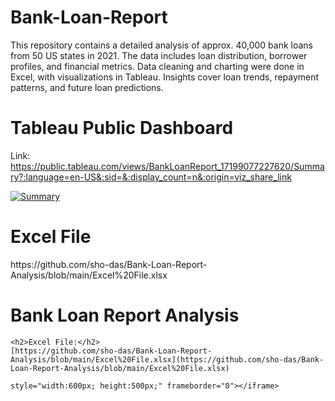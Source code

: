 # Bank-Loan-Report
This repository contains a detailed analysis of approx. 40,000 bank loans from 50 US states in 2021. The data includes loan distribution, borrower profiles, and financial metrics. Data cleaning and charting were done in Excel, with visualizations in Tableau. Insights cover loan trends, repayment patterns, and future loan predictions.

# Tableau Public Dashboard
Link: https://public.tableau.com/views/BankLoanReport_17199077227620/Summary?:language=en-US&:sid=&:display_count=n&:origin=viz_share_link

<div class='tableauPlaceholder' id='viz1719931706207' style='position: relative'><noscript><a href='#'><img alt='Summary ' src='https:&#47;&#47;public.tableau.com&#47;static&#47;images&#47;Ba&#47;BankLoanReport_17199077227620&#47;Summary&#47;1_rss.png' style='border: none' /></a></noscript><object class='tableauViz'  style='display:none;'><param name='host_url' value='https%3A%2F%2Fpublic.tableau.com%2F' /> <param name='embed_code_version' value='3' /> <param name='site_root' value='' /><param name='name' value='BankLoanReport_17199077227620&#47;Summary' /><param name='tabs' value='no' /><param name='toolbar' value='yes' /><param name='static_image' value='https:&#47;&#47;public.tableau.com&#47;static&#47;images&#47;Ba&#47;BankLoanReport_17199077227620&#47;Summary&#47;1.png' /> <param name='animate_transition' value='yes' /><param name='display_static_image' value='yes' /><param name='display_spinner' value='yes' /><param name='display_overlay' value='yes' /><param name='display_count' value='yes' /><param name='language' value='en-US' /></object></div>                <!-- <script type='text/javascript'>                    var divElement = document.getElementById('viz1719931706207');                    var vizElement = divElement.getElementsByTagName('object')[0];                    if ( divElement.offsetWidth > 800 ) { vizElement.style.width='1400px';vizElement.style.height='827px';} else if ( divElement.offsetWidth > 500 ) { vizElement.style.width='1400px';vizElement.style.height='827px';} else { vizElement.style.width='100%';vizElement.style.height='3127px';}                     var scriptElement = document.createElement('script');                    scriptElement.src = 'https://public.tableau.com/javascripts/api/viz_v1.js';                    vizElement.parentNode.insertBefore(scriptElement, vizElement);                </script> -->

# Excel File

<!DOCTYPE html>
<html lang="en">
<head>
    <meta charset="UTF-8">
    <meta name="viewport" content="width=device-width, initial-scale=1.0">
    https://github.com/sho-das/Bank-Loan-Report-Analysis/blob/main/Excel%20File.xlsx
</head>
<body>
    <h1>Bank Loan Report Analysis</h1>

    <h2>Excel File:</h2>
    [https://github.com/sho-das/Bank-Loan-Report-Analysis/blob/main/Excel%20File.xlsx](https://github.com/sho-das/Bank-Loan-Report-Analysis/blob/main/Excel%20File.xlsx)

    style="width:600px; height:500px;" frameborder="0"></iframe>

<!DOCTYPE html PUBLIC "-//W3C//DTD HTML 4.01//EN" "http://www.w3.org/TR/html4/strict.dtd">
<html>
  <head>
      <meta http-equiv="Content-Type" content="text/html; charset=utf-8">
      <meta name="generator" content="PhpSpreadsheet, https://github.com/PHPOffice/PhpSpreadsheet">
    <style type="text/css">
      html { font-family:Calibri, Arial, Helvetica, sans-serif; font-size:11pt; background-color:white }
      a.comment-indicator:hover + div.comment { background:#ffd; position:absolute; display:block; border:1px solid black; padding:0.5em }
      a.comment-indicator { background:red; display:inline-block; border:1px solid black; width:0.5em; height:0.5em }
      div.comment { display:none }
      table { border-collapse:collapse; page-break-after:always }
      .gridlines td { border:1px dotted black }
      .gridlines th { border:1px dotted black }
      .b { text-align:center }
      .e { text-align:center }
      .f { text-align:right }
      .inlineStr { text-align:left }
      .n { text-align:right }
      .s { text-align:left }
      td.style0 { vertical-align:bottom; border-bottom:none #000000; border-top:none #000000; border-left:none #000000; border-right:none #000000; color:#000000; font-family:'Calibri'; font-size:11pt; background-color:white }
      th.style0 { vertical-align:bottom; border-bottom:none #000000; border-top:none #000000; border-left:none #000000; border-right:none #000000; color:#000000; font-family:'Calibri'; font-size:11pt; background-color:white }
      td.style1 { vertical-align:bottom; border-bottom:none #000000; border-top:none #000000; border-left:none #000000; border-right:none #000000; color:#000000; font-family:'Calibri'; font-size:11pt; background-color:white }
      th.style1 { vertical-align:bottom; border-bottom:none #000000; border-top:none #000000; border-left:none #000000; border-right:none #000000; color:#000000; font-family:'Calibri'; font-size:11pt; background-color:white }
      td.style2 { vertical-align:bottom; border-bottom:none #000000; border-top:none #000000; border-left:none #000000; border-right:none #000000; color:#000000; font-family:'Calibri'; font-size:11pt; background-color:white }
      th.style2 { vertical-align:bottom; border-bottom:none #000000; border-top:none #000000; border-left:none #000000; border-right:none #000000; color:#000000; font-family:'Calibri'; font-size:11pt; background-color:white }
      td.style3 { vertical-align:bottom; border-bottom:none #000000; border-top:none #000000; border-left:none #000000; border-right:none #000000; color:#000000; font-family:'Calibri'; font-size:11pt; background-color:white }
      th.style3 { vertical-align:bottom; border-bottom:none #000000; border-top:none #000000; border-left:none #000000; border-right:none #000000; color:#000000; font-family:'Calibri'; font-size:11pt; background-color:white }
      td.style4 { vertical-align:bottom; border-bottom:none #000000; border-top:none #000000; border-left:none #000000; border-right:none #000000; color:#000000; font-family:'Calibri'; font-size:11pt; background-color:white }
      th.style4 { vertical-align:bottom; border-bottom:none #000000; border-top:none #000000; border-left:none #000000; border-right:none #000000; color:#000000; font-family:'Calibri'; font-size:11pt; background-color:white }
      td.style5 { vertical-align:middle; text-align:center; border-bottom:none #000000; border-top:none #000000; border-left:none #000000; border-right:none #000000; font-weight:bold; color:#000000; font-family:'Calibri'; font-size:11pt; background-color:#EBEB00 }
      th.style5 { vertical-align:middle; text-align:center; border-bottom:none #000000; border-top:none #000000; border-left:none #000000; border-right:none #000000; font-weight:bold; color:#000000; font-family:'Calibri'; font-size:11pt; background-color:#EBEB00 }
      td.style6 { vertical-align:middle; text-align:center; border-bottom:none #000000; border-top:none #000000; border-left:none #000000; border-right:none #000000; font-weight:bold; color:#000000; font-family:'Calibri'; font-size:11pt; background-color:#EBEB00 }
      th.style6 { vertical-align:middle; text-align:center; border-bottom:none #000000; border-top:none #000000; border-left:none #000000; border-right:none #000000; font-weight:bold; color:#000000; font-family:'Calibri'; font-size:11pt; background-color:#EBEB00 }
      td.style7 { vertical-align:middle; text-align:center; border-bottom:none #000000; border-top:none #000000; border-left:none #000000; border-right:none #000000; font-weight:bold; color:#000000; font-family:'Calibri'; font-size:11pt; background-color:white }
      th.style7 { vertical-align:middle; text-align:center; border-bottom:none #000000; border-top:none #000000; border-left:none #000000; border-right:none #000000; font-weight:bold; color:#000000; font-family:'Calibri'; font-size:11pt; background-color:white }
      td.style8 { vertical-align:bottom; border-bottom:none #000000; border-top:none #000000; border-left:none #000000; border-right:none #000000; color:#000000; font-family:'Calibri'; font-size:11pt; background-color:#3C1464 }
      th.style8 { vertical-align:bottom; border-bottom:none #000000; border-top:none #000000; border-left:none #000000; border-right:none #000000; color:#000000; font-family:'Calibri'; font-size:11pt; background-color:#3C1464 }
      td.style9 { vertical-align:middle; text-align:center; border-bottom:none #000000; border-top:none #000000; border-left:none #000000; border-right:none #000000; color:#000000; font-family:'Calibri'; font-size:11pt; background-color:#3C1464 }
      th.style9 { vertical-align:middle; text-align:center; border-bottom:none #000000; border-top:none #000000; border-left:none #000000; border-right:none #000000; color:#000000; font-family:'Calibri'; font-size:11pt; background-color:#3C1464 }
      td.style10 { vertical-align:bottom; border-bottom:none #000000; border-top:2px solid #000000 !important; border-left:none #000000; border-right:none #000000; color:#000000; font-family:'Calibri'; font-size:11pt; background-color:white }
      th.style10 { vertical-align:bottom; border-bottom:none #000000; border-top:2px solid #000000 !important; border-left:none #000000; border-right:none #000000; color:#000000; font-family:'Calibri'; font-size:11pt; background-color:white }
      td.style11 { vertical-align:bottom; border-bottom:none #000000; border-top:2px solid #000000 !important; border-left:none #000000; border-right:2px solid #000000 !important; color:#000000; font-family:'Calibri'; font-size:11pt; background-color:white }
      th.style11 { vertical-align:bottom; border-bottom:none #000000; border-top:2px solid #000000 !important; border-left:none #000000; border-right:2px solid #000000 !important; color:#000000; font-family:'Calibri'; font-size:11pt; background-color:white }
      td.style12 { vertical-align:middle; text-align:center; border-bottom:none #000000; border-top:none #000000; border-left:none #000000; border-right:none #000000; color:#000000; font-family:'Calibri'; font-size:11pt; background-color:white }
      th.style12 { vertical-align:middle; text-align:center; border-bottom:none #000000; border-top:none #000000; border-left:none #000000; border-right:none #000000; color:#000000; font-family:'Calibri'; font-size:11pt; background-color:white }
      td.style13 { vertical-align:middle; text-align:center; border-bottom:none #000000; border-top:none #000000; border-left:none #000000; border-right:2px solid #000000 !important; color:#000000; font-family:'Calibri'; font-size:11pt; background-color:white }
      th.style13 { vertical-align:middle; text-align:center; border-bottom:none #000000; border-top:none #000000; border-left:none #000000; border-right:2px solid #000000 !important; color:#000000; font-family:'Calibri'; font-size:11pt; background-color:white }
      td.style14 { vertical-align:bottom; border-bottom:none #000000; border-top:none #000000; border-left:none #000000; border-right:2px solid #000000 !important; color:#000000; font-family:'Calibri'; font-size:11pt; background-color:white }
      th.style14 { vertical-align:bottom; border-bottom:none #000000; border-top:none #000000; border-left:none #000000; border-right:2px solid #000000 !important; color:#000000; font-family:'Calibri'; font-size:11pt; background-color:white }
      td.style15 { vertical-align:bottom; border-bottom:none #000000; border-top:none #000000; border-left:none #000000; border-right:none #000000; color:#000000; font-family:'Calibri'; font-size:11pt; background-color:white }
      th.style15 { vertical-align:bottom; border-bottom:none #000000; border-top:none #000000; border-left:none #000000; border-right:none #000000; color:#000000; font-family:'Calibri'; font-size:11pt; background-color:white }
      td.style16 { vertical-align:bottom; border-bottom:none #000000; border-top:none #000000; border-left:none #000000; border-right:none #000000; color:#000000; font-family:'Calibri'; font-size:11pt; background-color:white }
      th.style16 { vertical-align:bottom; border-bottom:none #000000; border-top:none #000000; border-left:none #000000; border-right:none #000000; color:#000000; font-family:'Calibri'; font-size:11pt; background-color:white }
      td.style17 { vertical-align:middle; text-align:center; border-bottom:none #000000; border-top:none #000000; border-left:none #000000; border-right:none #000000; font-weight:bold; color:#000000; font-family:'Calibri'; font-size:11pt; background-color:white }
      th.style17 { vertical-align:middle; text-align:center; border-bottom:none #000000; border-top:none #000000; border-left:none #000000; border-right:none #000000; font-weight:bold; color:#000000; font-family:'Calibri'; font-size:11pt; background-color:white }
      td.style18 { vertical-align:middle; text-align:center; border-bottom:none #000000; border-top:none #000000; border-left:none #000000; border-right:none #000000; font-weight:bold; color:#000000; font-family:'Calibri'; font-size:11pt; background-color:white }
      th.style18 { vertical-align:middle; text-align:center; border-bottom:none #000000; border-top:none #000000; border-left:none #000000; border-right:none #000000; font-weight:bold; color:#000000; font-family:'Calibri'; font-size:11pt; background-color:white }
      td.style19 { vertical-align:bottom; border-bottom:none #000000; border-top:none #000000; border-left:none #000000; border-right:none #000000; color:#000000; font-family:'Calibri'; font-size:11pt; background-color:white }
      th.style19 { vertical-align:bottom; border-bottom:none #000000; border-top:none #000000; border-left:none #000000; border-right:none #000000; color:#000000; font-family:'Calibri'; font-size:11pt; background-color:white }
      td.style20 { vertical-align:bottom; border-bottom:2px solid #000000 !important; border-top:none #000000; border-left:none #000000; border-right:none #000000; color:#000000; font-family:'Calibri'; font-size:11pt; background-color:white }
      th.style20 { vertical-align:bottom; border-bottom:2px solid #000000 !important; border-top:none #000000; border-left:none #000000; border-right:none #000000; color:#000000; font-family:'Calibri'; font-size:11pt; background-color:white }
      td.style21 { vertical-align:bottom; border-bottom:2px solid #000000 !important; border-top:none #000000; border-left:none #000000; border-right:2px solid #000000 !important; color:#000000; font-family:'Calibri'; font-size:11pt; background-color:white }
      th.style21 { vertical-align:bottom; border-bottom:2px solid #000000 !important; border-top:none #000000; border-left:none #000000; border-right:2px solid #000000 !important; color:#000000; font-family:'Calibri'; font-size:11pt; background-color:white }
      td.style22 { vertical-align:middle; text-align:center; border-bottom:none #000000; border-top:none #000000; border-left:2px solid #000000 !important; border-right:none #000000; color:#000000; font-family:'Calibri'; font-size:11pt; background-color:white }
      th.style22 { vertical-align:middle; text-align:center; border-bottom:none #000000; border-top:none #000000; border-left:2px solid #000000 !important; border-right:none #000000; color:#000000; font-family:'Calibri'; font-size:11pt; background-color:white }
      td.style23 { vertical-align:bottom; border-bottom:none #000000; border-top:none #000000; border-left:2px solid #000000 !important; border-right:none #000000; color:#000000; font-family:'Calibri'; font-size:11pt; background-color:white }
      th.style23 { vertical-align:bottom; border-bottom:none #000000; border-top:none #000000; border-left:2px solid #000000 !important; border-right:none #000000; color:#000000; font-family:'Calibri'; font-size:11pt; background-color:white }
      td.style24 { vertical-align:bottom; border-bottom:2px solid #000000 !important; border-top:none #000000; border-left:2px solid #000000 !important; border-right:none #000000; color:#000000; font-family:'Calibri'; font-size:11pt; background-color:white }
      th.style24 { vertical-align:bottom; border-bottom:2px solid #000000 !important; border-top:none #000000; border-left:2px solid #000000 !important; border-right:none #000000; color:#000000; font-family:'Calibri'; font-size:11pt; background-color:white }
      td.style25 { vertical-align:bottom; border-bottom:none #000000; border-top:2px solid #000000 !important; border-left:2px solid #000000 !important; border-right:none #000000; color:#000000; font-family:'Calibri'; font-size:11pt; background-color:white }
      th.style25 { vertical-align:bottom; border-bottom:none #000000; border-top:2px solid #000000 !important; border-left:2px solid #000000 !important; border-right:none #000000; color:#000000; font-family:'Calibri'; font-size:11pt; background-color:white }
      td.style26 { vertical-align:bottom; text-align:center; border-bottom:none #000000; border-top:none #000000; border-left:none #000000; border-right:none #000000; color:#000000; font-family:'Calibri'; font-size:11pt; background-color:#3C1464 }
      th.style26 { vertical-align:bottom; text-align:center; border-bottom:none #000000; border-top:none #000000; border-left:none #000000; border-right:none #000000; color:#000000; font-family:'Calibri'; font-size:11pt; background-color:#3C1464 }
      td.style27 { vertical-align:bottom; border-bottom:none #000000; border-top:none #000000; border-left:none #000000; border-right:none #000000; font-weight:bold; color:#000000; font-family:'Calibri'; font-size:11pt; background-color:#3C1464 }
      th.style27 { vertical-align:bottom; border-bottom:none #000000; border-top:none #000000; border-left:none #000000; border-right:none #000000; font-weight:bold; color:#000000; font-family:'Calibri'; font-size:11pt; background-color:#3C1464 }
      td.style28 { vertical-align:middle; text-align:center; border-bottom:1px solid #000000 !important; border-top:1px solid #000000 !important; border-left:1px solid #000000 !important; border-right:1px solid #000000 !important; font-weight:bold; color:#000000; font-family:'Calibri'; font-size:14pt; background-color:#D9E2F3 }
      th.style28 { vertical-align:middle; text-align:center; border-bottom:1px solid #000000 !important; border-top:1px solid #000000 !important; border-left:1px solid #000000 !important; border-right:1px solid #000000 !important; font-weight:bold; color:#000000; font-family:'Calibri'; font-size:14pt; background-color:#D9E2F3 }
      td.style29 { vertical-align:bottom; border-bottom:1px solid #000000 !important; border-top:1px solid #000000 !important; border-left:1px solid #000000 !important; border-right:1px solid #000000 !important; color:#000000; font-family:'Calibri'; font-size:14pt; background-color:white }
      th.style29 { vertical-align:bottom; border-bottom:1px solid #000000 !important; border-top:1px solid #000000 !important; border-left:1px solid #000000 !important; border-right:1px solid #000000 !important; color:#000000; font-family:'Calibri'; font-size:14pt; background-color:white }
      td.style30 { vertical-align:middle; text-align:center; border-bottom:none #000000; border-top:1px solid #FFFFFF !important; border-left:none #000000; border-right:none #000000; color:#000000; font-family:'Calibri'; font-size:14pt; background-color:#3C1464 }
      th.style30 { vertical-align:middle; text-align:center; border-bottom:none #000000; border-top:1px solid #FFFFFF !important; border-left:none #000000; border-right:none #000000; color:#000000; font-family:'Calibri'; font-size:14pt; background-color:#3C1464 }
      td.style31 { vertical-align:middle; text-align:center; border-bottom:none #000000; border-top:1px solid #FFFFFF !important; border-left:none #000000; border-right:1px solid #FFFFFF !important; color:#000000; font-family:'Calibri'; font-size:14pt; background-color:#3C1464 }
      th.style31 { vertical-align:middle; text-align:center; border-bottom:none #000000; border-top:1px solid #FFFFFF !important; border-left:none #000000; border-right:1px solid #FFFFFF !important; color:#000000; font-family:'Calibri'; font-size:14pt; background-color:#3C1464 }
      td.style32 { vertical-align:middle; text-align:center; border-bottom:1px solid #FFFFFF !important; border-top:1px solid #FFFFFF !important; border-left:none #000000; border-right:none #000000; color:#000000; font-family:'Calibri'; font-size:14pt; background-color:#3C1464 }
      th.style32 { vertical-align:middle; text-align:center; border-bottom:1px solid #FFFFFF !important; border-top:1px solid #FFFFFF !important; border-left:none #000000; border-right:none #000000; color:#000000; font-family:'Calibri'; font-size:14pt; background-color:#3C1464 }
      td.style33 { vertical-align:middle; text-align:center; border-bottom:1px solid #FFFFFF !important; border-top:1px solid #FFFFFF !important; border-left:none #000000; border-right:1px solid #FFFFFF !important; color:#000000; font-family:'Calibri'; font-size:14pt; background-color:#3C1464 }
      th.style33 { vertical-align:middle; text-align:center; border-bottom:1px solid #FFFFFF !important; border-top:1px solid #FFFFFF !important; border-left:none #000000; border-right:1px solid #FFFFFF !important; color:#000000; font-family:'Calibri'; font-size:14pt; background-color:#3C1464 }
      td.style34 { vertical-align:bottom; border-bottom:none #000000; border-top:none #000000; border-left:none #000000; border-right:none #000000; color:#3C1464; font-family:'Calibri'; font-size:11pt; background-color:#3C1464 }
      th.style34 { vertical-align:bottom; border-bottom:none #000000; border-top:none #000000; border-left:none #000000; border-right:none #000000; color:#3C1464; font-family:'Calibri'; font-size:11pt; background-color:#3C1464 }
      td.style35 { vertical-align:bottom; border-bottom:none #000000; border-top:none #000000; border-left:none #000000; border-right:none #000000; color:#FFFFFF; font-family:'Calibri'; font-size:11pt; background-color:#3C1464 }
      th.style35 { vertical-align:bottom; border-bottom:none #000000; border-top:none #000000; border-left:none #000000; border-right:none #000000; color:#FFFFFF; font-family:'Calibri'; font-size:11pt; background-color:#3C1464 }
      td.style36 { vertical-align:bottom; border-bottom:none #000000; border-top:none #000000; border-left:none #000000; border-right:none #000000; color:#FFFFFF; font-family:'Calibri'; font-size:11pt; background-color:white }
      th.style36 { vertical-align:bottom; border-bottom:none #000000; border-top:none #000000; border-left:none #000000; border-right:none #000000; color:#FFFFFF; font-family:'Calibri'; font-size:11pt; background-color:white }
      td.style37 { vertical-align:bottom; border-bottom:none #000000; border-top:none #000000; border-left:none #000000; border-right:none #000000; color:#000000; font-family:'Calibri'; font-size:11pt; background-color:#3C1464 }
      th.style37 { vertical-align:bottom; border-bottom:none #000000; border-top:none #000000; border-left:none #000000; border-right:none #000000; color:#000000; font-family:'Calibri'; font-size:11pt; background-color:#3C1464 }
      td.style38 { vertical-align:middle; text-align:center; border-bottom:none #000000; border-top:none #000000; border-left:none #000000; border-right:none #000000; color:#000000; font-family:'Calibri'; font-size:14pt; background-color:white }
      th.style38 { vertical-align:middle; text-align:center; border-bottom:none #000000; border-top:none #000000; border-left:none #000000; border-right:none #000000; color:#000000; font-family:'Calibri'; font-size:14pt; background-color:white }
      td.style39 { vertical-align:middle; text-align:center; border-bottom:none #000000; border-top:none #000000; border-left:none #000000; border-right:none #000000; font-weight:bold; color:#000000; font-family:'Calibri'; font-size:11pt; background-color:#FFFF00 }
      th.style39 { vertical-align:middle; text-align:center; border-bottom:none #000000; border-top:none #000000; border-left:none #000000; border-right:none #000000; font-weight:bold; color:#000000; font-family:'Calibri'; font-size:11pt; background-color:#FFFF00 }
      td.style40 { vertical-align:bottom; border-bottom:2px solid #000000 !important; border-top:2px solid #000000 !important; border-left:2px solid #000000 !important; border-right:2px solid #000000 !important; color:#000000; font-family:'Calibri'; font-size:11pt; background-color:#FFFF00 }
      th.style40 { vertical-align:bottom; border-bottom:2px solid #000000 !important; border-top:2px solid #000000 !important; border-left:2px solid #000000 !important; border-right:2px solid #000000 !important; color:#000000; font-family:'Calibri'; font-size:11pt; background-color:#FFFF00 }
      td.style41 { vertical-align:bottom; border-bottom:1px solid #FFFFFF !important; border-top:1px solid #FFFFFF !important; border-left:1px solid #FFFFFF !important; border-right:1px solid #FFFFFF !important; color:#FFFFFF; font-family:'Calibri'; font-size:11pt; background-color:#FFFFFF }
      th.style41 { vertical-align:bottom; border-bottom:1px solid #FFFFFF !important; border-top:1px solid #FFFFFF !important; border-left:1px solid #FFFFFF !important; border-right:1px solid #FFFFFF !important; color:#FFFFFF; font-family:'Calibri'; font-size:11pt; background-color:#FFFFFF }
      td.style42 { vertical-align:bottom; border-bottom:2px solid #000000 !important; border-top:2px solid #000000 !important; border-left:2px solid #000000 !important; border-right:2px solid #000000 !important; color:#000000; font-family:'Calibri'; font-size:11pt; background-color:white }
      th.style42 { vertical-align:bottom; border-bottom:2px solid #000000 !important; border-top:2px solid #000000 !important; border-left:2px solid #000000 !important; border-right:2px solid #000000 !important; color:#000000; font-family:'Calibri'; font-size:11pt; background-color:white }
      td.style43 { vertical-align:bottom; border-bottom:2px solid #000000 !important; border-top:2px solid #000000 !important; border-left:2px solid #000000 !important; border-right:2px solid #000000 !important; color:#000000; font-family:'Calibri'; font-size:11pt; background-color:white }
      th.style43 { vertical-align:bottom; border-bottom:2px solid #000000 !important; border-top:2px solid #000000 !important; border-left:2px solid #000000 !important; border-right:2px solid #000000 !important; color:#000000; font-family:'Calibri'; font-size:11pt; background-color:white }
      td.style44 { vertical-align:bottom; border-bottom:2px solid #000000 !important; border-top:2px solid #000000 !important; border-left:2px solid #000000 !important; border-right:2px solid #000000 !important; color:#000000; font-family:'Calibri'; font-size:11pt; background-color:white }
      th.style44 { vertical-align:bottom; border-bottom:2px solid #000000 !important; border-top:2px solid #000000 !important; border-left:2px solid #000000 !important; border-right:2px solid #000000 !important; color:#000000; font-family:'Calibri'; font-size:11pt; background-color:white }
      td.style45 { vertical-align:bottom; border-bottom:2px solid #000000 !important; border-top:2px solid #000000 !important; border-left:2px solid #000000 !important; border-right:2px solid #000000 !important; color:#000000; font-family:'Calibri'; font-size:11pt; background-color:white }
      th.style45 { vertical-align:bottom; border-bottom:2px solid #000000 !important; border-top:2px solid #000000 !important; border-left:2px solid #000000 !important; border-right:2px solid #000000 !important; color:#000000; font-family:'Calibri'; font-size:11pt; background-color:white }
      td.style46 { vertical-align:bottom; border-bottom:2px solid #000000 !important; border-top:2px solid #000000 !important; border-left:2px solid #000000 !important; border-right:2px solid #000000 !important; color:#000000; font-family:'Calibri'; font-size:11pt; background-color:white }
      th.style46 { vertical-align:bottom; border-bottom:2px solid #000000 !important; border-top:2px solid #000000 !important; border-left:2px solid #000000 !important; border-right:2px solid #000000 !important; color:#000000; font-family:'Calibri'; font-size:11pt; background-color:white }
      td.style47 { vertical-align:bottom; border-bottom:1px solid #FFFFFF !important; border-top:1px solid #FFFFFF !important; border-left:1px solid #FFFFFF !important; border-right:1px solid #FFFFFF !important; color:#FFFFFF; font-family:'Calibri'; font-size:11pt; background-color:white }
      th.style47 { vertical-align:bottom; border-bottom:1px solid #FFFFFF !important; border-top:1px solid #FFFFFF !important; border-left:1px solid #FFFFFF !important; border-right:1px solid #FFFFFF !important; color:#FFFFFF; font-family:'Calibri'; font-size:11pt; background-color:white }
      td.style48 { vertical-align:bottom; border-bottom:none #000000; border-top:none #000000; border-left:none #000000; border-right:none #000000; color:#000000; font-family:'Calibri'; font-size:14pt; background-color:white }
      th.style48 { vertical-align:bottom; border-bottom:none #000000; border-top:none #000000; border-left:none #000000; border-right:none #000000; color:#000000; font-family:'Calibri'; font-size:14pt; background-color:white }
      td.style49 { vertical-align:bottom; border-bottom:none #000000; border-top:none #000000; border-left:none #000000; border-right:none #000000; color:#000000; font-family:'Calibri'; font-size:11pt; background-color:#FFFFFF }
      th.style49 { vertical-align:bottom; border-bottom:none #000000; border-top:none #000000; border-left:none #000000; border-right:none #000000; color:#000000; font-family:'Calibri'; font-size:11pt; background-color:#FFFFFF }
      td.style50 { vertical-align:bottom; border-bottom:1px solid #FFFFFF !important; border-top:none #000000; border-left:1px solid #FFFFFF !important; border-right:1px solid #FFFFFF !important; color:#FFFFFF; font-family:'Calibri'; font-size:11pt; background-color:#FFFFFF }
      th.style50 { vertical-align:bottom; border-bottom:1px solid #FFFFFF !important; border-top:none #000000; border-left:1px solid #FFFFFF !important; border-right:1px solid #FFFFFF !important; color:#FFFFFF; font-family:'Calibri'; font-size:11pt; background-color:#FFFFFF }
      td.style51 { vertical-align:bottom; border-bottom:1px solid #FFFFFF !important; border-top:none #000000; border-left:1px solid #FFFFFF !important; border-right:1px solid #FFFFFF !important; color:#000000; font-family:'Calibri'; font-size:11pt; background-color:#FFFFFF }
      th.style51 { vertical-align:bottom; border-bottom:1px solid #FFFFFF !important; border-top:none #000000; border-left:1px solid #FFFFFF !important; border-right:1px solid #FFFFFF !important; color:#000000; font-family:'Calibri'; font-size:11pt; background-color:#FFFFFF }
      td.style52 { vertical-align:middle; border-bottom:none #000000; border-top:none #000000; border-left:none #000000; border-right:none #000000; font-weight:bold; color:#FFFFFF; font-family:'Cambria'; font-size:14pt; background-color:white }
      th.style52 { vertical-align:middle; border-bottom:none #000000; border-top:none #000000; border-left:none #000000; border-right:none #000000; font-weight:bold; color:#FFFFFF; font-family:'Cambria'; font-size:14pt; background-color:white }
      td.style53 { vertical-align:bottom; border-bottom:none #000000; border-top:none #000000; border-left:none #000000; border-right:none #000000; color:#000000; font-family:'Calibri'; font-size:11pt; background-color:#3C1464 }
      th.style53 { vertical-align:bottom; border-bottom:none #000000; border-top:none #000000; border-left:none #000000; border-right:none #000000; color:#000000; font-family:'Calibri'; font-size:11pt; background-color:#3C1464 }
      td.style54 { vertical-align:bottom; border-bottom:none #000000; border-top:none #000000; border-left:none #000000; border-right:none #000000; color:#000000; font-family:'Calibri'; font-size:11pt; background-color:#3C1464 }
      th.style54 { vertical-align:bottom; border-bottom:none #000000; border-top:none #000000; border-left:none #000000; border-right:none #000000; color:#000000; font-family:'Calibri'; font-size:11pt; background-color:#3C1464 }
      td.style55 { vertical-align:bottom; border-bottom:2px solid #FFFFFF !important; border-top:2px solid #FFFFFF !important; border-left:2px solid #FFFFFF !important; border-right:2px solid #FFFFFF !important; color:#FFFFFF; font-family:'Calibri'; font-size:11pt; background-color:#FFFFFF }
      th.style55 { vertical-align:bottom; border-bottom:2px solid #FFFFFF !important; border-top:2px solid #FFFFFF !important; border-left:2px solid #FFFFFF !important; border-right:2px solid #FFFFFF !important; color:#FFFFFF; font-family:'Calibri'; font-size:11pt; background-color:#FFFFFF }
      td.style56 { vertical-align:bottom; border-bottom:2px solid #000000 !important; border-top:2px solid #000000 !important; border-left:2px solid #000000 !important; border-right:2px solid #000000 !important; color:#000000; font-family:'Calibri'; font-size:11pt; background-color:#FFFFFF }
      th.style56 { vertical-align:bottom; border-bottom:2px solid #000000 !important; border-top:2px solid #000000 !important; border-left:2px solid #000000 !important; border-right:2px solid #000000 !important; color:#000000; font-family:'Calibri'; font-size:11pt; background-color:#FFFFFF }
      td.style57 { vertical-align:bottom; border-bottom:2px solid #000000 !important; border-top:2px solid #000000 !important; border-left:2px solid #000000 !important; border-right:2px solid #000000 !important; color:#000000; font-family:'Calibri'; font-size:11pt; background-color:#EBEB00 }
      th.style57 { vertical-align:bottom; border-bottom:2px solid #000000 !important; border-top:2px solid #000000 !important; border-left:2px solid #000000 !important; border-right:2px solid #000000 !important; color:#000000; font-family:'Calibri'; font-size:11pt; background-color:#EBEB00 }
      td.style58 { vertical-align:bottom; border-bottom:2px solid #FFFFFF !important; border-top:2px solid #FFFFFF !important; border-left:2px solid #FFFFFF !important; border-right:2px solid #FFFFFF !important; color:#FFFFFF; font-family:'Calibri'; font-size:11pt; background-color:white }
      th.style58 { vertical-align:bottom; border-bottom:2px solid #FFFFFF !important; border-top:2px solid #FFFFFF !important; border-left:2px solid #FFFFFF !important; border-right:2px solid #FFFFFF !important; color:#FFFFFF; font-family:'Calibri'; font-size:11pt; background-color:white }
      td.style59 { vertical-align:bottom; border-bottom:1px solid #000000 !important; border-top:1px solid #000000 !important; border-left:1px solid #000000 !important; border-right:1px solid #000000 !important; font-weight:bold; color:#000000; font-family:'Calibri'; font-size:11pt; background-color:white }
      th.style59 { vertical-align:bottom; border-bottom:1px solid #000000 !important; border-top:1px solid #000000 !important; border-left:1px solid #000000 !important; border-right:1px solid #000000 !important; font-weight:bold; color:#000000; font-family:'Calibri'; font-size:11pt; background-color:white }
      td.style60 { vertical-align:bottom; border-bottom:1px solid #000000 !important; border-top:1px solid #000000 !important; border-left:1px solid #000000 !important; border-right:1px solid #000000 !important; font-weight:bold; color:#000000; font-family:'Calibri'; font-size:11pt; background-color:white }
      th.style60 { vertical-align:bottom; border-bottom:1px solid #000000 !important; border-top:1px solid #000000 !important; border-left:1px solid #000000 !important; border-right:1px solid #000000 !important; font-weight:bold; color:#000000; font-family:'Calibri'; font-size:11pt; background-color:white }
      td.style61 { vertical-align:bottom; border-bottom:1px solid #000000 !important; border-top:1px solid #000000 !important; border-left:1px solid #000000 !important; border-right:1px solid #000000 !important; font-weight:bold; color:#000000; font-family:'Calibri'; font-size:11pt; background-color:white }
      th.style61 { vertical-align:bottom; border-bottom:1px solid #000000 !important; border-top:1px solid #000000 !important; border-left:1px solid #000000 !important; border-right:1px solid #000000 !important; font-weight:bold; color:#000000; font-family:'Calibri'; font-size:11pt; background-color:white }
      td.style62 { vertical-align:bottom; border-bottom:1px solid #000000 !important; border-top:1px solid #000000 !important; border-left:1px solid #000000 !important; border-right:1px solid #000000 !important; font-weight:bold; color:#000000; font-family:'Calibri'; font-size:11pt; background-color:white }
      th.style62 { vertical-align:bottom; border-bottom:1px solid #000000 !important; border-top:1px solid #000000 !important; border-left:1px solid #000000 !important; border-right:1px solid #000000 !important; font-weight:bold; color:#000000; font-family:'Calibri'; font-size:11pt; background-color:white }
      td.style63 { vertical-align:middle; text-align:center; border-bottom:1px solid #000000 !important; border-top:1px solid #000000 !important; border-left:1px solid #000000 !important; border-right:1px solid #000000 !important; color:#000000; font-family:'Calibri'; font-size:11pt; background-color:white }
      th.style63 { vertical-align:middle; text-align:center; border-bottom:1px solid #000000 !important; border-top:1px solid #000000 !important; border-left:1px solid #000000 !important; border-right:1px solid #000000 !important; color:#000000; font-family:'Calibri'; font-size:11pt; background-color:white }
      td.style64 { vertical-align:bottom; border-bottom:1px solid #000000 !important; border-top:none #000000; border-left:none #000000; border-right:none #000000; color:#000000; font-family:'Calibri'; font-size:11pt; background-color:white }
      th.style64 { vertical-align:bottom; border-bottom:1px solid #000000 !important; border-top:none #000000; border-left:none #000000; border-right:none #000000; color:#000000; font-family:'Calibri'; font-size:11pt; background-color:white }
      td.style65 { vertical-align:bottom; border-bottom:2px solid #000000 !important; border-top:2px solid #000000 !important; border-left:2px solid #000000 !important; border-right:2px solid #000000 !important; color:#000000; font-family:'Calibri'; font-size:11pt; background-color:#B3B300 }
      th.style65 { vertical-align:bottom; border-bottom:2px solid #000000 !important; border-top:2px solid #000000 !important; border-left:2px solid #000000 !important; border-right:2px solid #000000 !important; color:#000000; font-family:'Calibri'; font-size:11pt; background-color:#B3B300 }
      td.style66 { vertical-align:bottom; border-bottom:2px solid #000000 !important; border-top:2px solid #000000 !important; border-left:2px solid #000000 !important; border-right:2px solid #000000 !important; color:#000000; font-family:'Calibri'; font-size:11pt; background-color:white }
      th.style66 { vertical-align:bottom; border-bottom:2px solid #000000 !important; border-top:2px solid #000000 !important; border-left:2px solid #000000 !important; border-right:2px solid #000000 !important; color:#000000; font-family:'Calibri'; font-size:11pt; background-color:white }
      td.style67 { vertical-align:middle; text-align:center; border-bottom:none #000000; border-top:none #000000; border-left:none #000000; border-right:none #000000; font-weight:bold; color:#FFFFFF; font-family:'Calibri'; font-size:24pt; background-color:#3C1464 }
      th.style67 { vertical-align:middle; text-align:center; border-bottom:none #000000; border-top:none #000000; border-left:none #000000; border-right:none #000000; font-weight:bold; color:#FFFFFF; font-family:'Calibri'; font-size:24pt; background-color:#3C1464 }
      td.style68 { vertical-align:middle; text-align:center; border-bottom:none #000000; border-top:none #000000; border-left:none #000000; border-right:none #000000; font-weight:bold; color:#FFFFFF; font-family:'Calibri'; font-size:24pt; background-color:#3C1464 }
      th.style68 { vertical-align:middle; text-align:center; border-bottom:none #000000; border-top:none #000000; border-left:none #000000; border-right:none #000000; font-weight:bold; color:#FFFFFF; font-family:'Calibri'; font-size:24pt; background-color:#3C1464 }
      td.style69 { vertical-align:middle; text-align:center; border-bottom:none #000000; border-top:none #000000; border-left:none #000000; border-right:none #000000; font-weight:bold; color:#FFC000; font-family:'Calibri'; font-size:12pt; background-color:#000000 }
      th.style69 { vertical-align:middle; text-align:center; border-bottom:none #000000; border-top:none #000000; border-left:none #000000; border-right:none #000000; font-weight:bold; color:#FFC000; font-family:'Calibri'; font-size:12pt; background-color:#000000 }
      td.style70 { vertical-align:middle; text-align:center; border-bottom:none #000000; border-top:none #000000; border-left:none #000000; border-right:none #000000; color:#FFFFFF; font-family:'Calibri'; font-size:11pt; background-color:#3C1464 }
      th.style70 { vertical-align:middle; text-align:center; border-bottom:none #000000; border-top:none #000000; border-left:none #000000; border-right:none #000000; color:#FFFFFF; font-family:'Calibri'; font-size:11pt; background-color:#3C1464 }
      td.style71 { vertical-align:middle; text-align:center; border-bottom:none #000000; border-top:none #000000; border-left:none #000000; border-right:none #000000; color:#FFFFFF; font-family:'Calibri'; font-size:11pt; background-color:#3C1464 }
      th.style71 { vertical-align:middle; text-align:center; border-bottom:none #000000; border-top:none #000000; border-left:none #000000; border-right:none #000000; color:#FFFFFF; font-family:'Calibri'; font-size:11pt; background-color:#3C1464 }
      td.style72 { vertical-align:middle; text-align:center; border-bottom:none #000000; border-top:none #000000; border-left:none #000000; border-right:none #000000; color:#FFFFFF; font-family:'Calibri'; font-size:11pt; background-color:#3C1464 }
      th.style72 { vertical-align:middle; text-align:center; border-bottom:none #000000; border-top:none #000000; border-left:none #000000; border-right:none #000000; color:#FFFFFF; font-family:'Calibri'; font-size:11pt; background-color:#3C1464 }
      td.style73 { vertical-align:bottom; text-align:center; border-bottom:none #000000; border-top:none #000000; border-left:none #000000; border-right:none #000000; font-weight:bold; color:#000000; font-family:'Calibri'; font-size:11pt; background-color:white }
      th.style73 { vertical-align:bottom; text-align:center; border-bottom:none #000000; border-top:none #000000; border-left:none #000000; border-right:none #000000; font-weight:bold; color:#000000; font-family:'Calibri'; font-size:11pt; background-color:white }
      td.style74 { vertical-align:bottom; text-align:center; border-bottom:none #000000; border-top:none #000000; border-left:none #000000; border-right:none #000000; color:#000000; font-family:'Calibri'; font-size:11pt; background-color:white }
      th.style74 { vertical-align:bottom; text-align:center; border-bottom:none #000000; border-top:none #000000; border-left:none #000000; border-right:none #000000; color:#000000; font-family:'Calibri'; font-size:11pt; background-color:white }
      td.style75 { vertical-align:middle; text-align:center; border-bottom:none #000000; border-top:none #000000; border-left:none #000000; border-right:none #000000; font-weight:bold; color:#FFFFFF; font-family:'Calibri'; font-size:24pt; background-color:#3C1464 }
      th.style75 { vertical-align:middle; text-align:center; border-bottom:none #000000; border-top:none #000000; border-left:none #000000; border-right:none #000000; font-weight:bold; color:#FFFFFF; font-family:'Calibri'; font-size:24pt; background-color:#3C1464 }
      td.style76 { vertical-align:middle; text-align:center; border-bottom:none #000000; border-top:none #000000; border-left:none #000000; border-right:none #000000; font-weight:bold; color:#FFFFFF; font-family:'Calibri'; font-size:24pt; background-color:#3C1464 }
      th.style76 { vertical-align:middle; text-align:center; border-bottom:none #000000; border-top:none #000000; border-left:none #000000; border-right:none #000000; font-weight:bold; color:#FFFFFF; font-family:'Calibri'; font-size:24pt; background-color:#3C1464 }
      td.style77 { vertical-align:middle; text-align:center; border-bottom:none #000000; border-top:none #000000; border-left:none #000000; border-right:none #000000; color:#FFFFFF; font-family:'Calibri'; font-size:11pt; background-color:#3C1464 }
      th.style77 { vertical-align:middle; text-align:center; border-bottom:none #000000; border-top:none #000000; border-left:none #000000; border-right:none #000000; color:#FFFFFF; font-family:'Calibri'; font-size:11pt; background-color:#3C1464 }
      td.style78 { vertical-align:middle; text-align:right; padding-right:0px; border-bottom:1px solid #FFFFFF !important; border-top:1px solid #FFFFFF !important; border-left:1px solid #FFFFFF !important; border-right:1px solid #FFFFFF !important; color:#FFFFFF; font-family:'Calibri'; font-size:14pt; background-color:#3C1464 }
      th.style78 { vertical-align:middle; text-align:right; padding-right:0px; border-bottom:1px solid #FFFFFF !important; border-top:1px solid #FFFFFF !important; border-left:1px solid #FFFFFF !important; border-right:1px solid #FFFFFF !important; color:#FFFFFF; font-family:'Calibri'; font-size:14pt; background-color:#3C1464 }
      td.style79 { vertical-align:middle; text-align:center; border-bottom:none #000000; border-top:1px solid #FFFFFF !important; border-left:none #000000; border-right:none #000000; font-weight:bold; color:#000000; font-family:'Cambria'; font-size:14pt; background-color:#B3B300 }
      th.style79 { vertical-align:middle; text-align:center; border-bottom:none #000000; border-top:1px solid #FFFFFF !important; border-left:none #000000; border-right:none #000000; font-weight:bold; color:#000000; font-family:'Cambria'; font-size:14pt; background-color:#B3B300 }
      td.style80 { vertical-align:middle; text-align:center; border-bottom:none #000000; border-top:1px solid #FFFFFF !important; border-left:none #000000; border-right:none #000000; font-weight:bold; color:#000000; font-family:'Cambria'; font-size:14pt; background-color:#B3B300 }
      th.style80 { vertical-align:middle; text-align:center; border-bottom:none #000000; border-top:1px solid #FFFFFF !important; border-left:none #000000; border-right:none #000000; font-weight:bold; color:#000000; font-family:'Cambria'; font-size:14pt; background-color:#B3B300 }
      td.style81 { vertical-align:middle; text-align:center; border-bottom:none #000000; border-top:1px solid #FFFFFF !important; border-left:none #000000; border-right:none #000000; font-weight:bold; color:#FFFFFF; font-family:'Cambria'; font-size:14pt; background-color:#FF0000 }
      th.style81 { vertical-align:middle; text-align:center; border-bottom:none #000000; border-top:1px solid #FFFFFF !important; border-left:none #000000; border-right:none #000000; font-weight:bold; color:#FFFFFF; font-family:'Cambria'; font-size:14pt; background-color:#FF0000 }
      td.style82 { vertical-align:middle; text-align:center; border-bottom:none #000000; border-top:1px solid #FFFFFF !important; border-left:none #000000; border-right:none #000000; font-weight:bold; color:#FFFFFF; font-family:'Cambria'; font-size:14pt; background-color:#FF0000 }
      th.style82 { vertical-align:middle; text-align:center; border-bottom:none #000000; border-top:1px solid #FFFFFF !important; border-left:none #000000; border-right:none #000000; font-weight:bold; color:#FFFFFF; font-family:'Cambria'; font-size:14pt; background-color:#FF0000 }
      td.style83 { vertical-align:middle; text-align:center; border-bottom:1px solid #FFFFFF !important; border-top:1px solid #FFFFFF !important; border-left:none #000000; border-right:none #000000; font-weight:bold; color:#000000; font-family:'Cambria'; font-size:14pt; background-color:#B3B300 }
      th.style83 { vertical-align:middle; text-align:center; border-bottom:1px solid #FFFFFF !important; border-top:1px solid #FFFFFF !important; border-left:none #000000; border-right:none #000000; font-weight:bold; color:#000000; font-family:'Cambria'; font-size:14pt; background-color:#B3B300 }
      td.style84 { vertical-align:middle; text-align:center; border-bottom:1px solid #FFFFFF !important; border-top:1px solid #FFFFFF !important; border-left:none #000000; border-right:none #000000; font-weight:bold; color:#000000; font-family:'Cambria'; font-size:14pt; background-color:#B3B300 }
      th.style84 { vertical-align:middle; text-align:center; border-bottom:1px solid #FFFFFF !important; border-top:1px solid #FFFFFF !important; border-left:none #000000; border-right:none #000000; font-weight:bold; color:#000000; font-family:'Cambria'; font-size:14pt; background-color:#B3B300 }
      td.style85 { vertical-align:middle; text-align:center; border-bottom:1px solid #FFFFFF !important; border-top:1px solid #FFFFFF !important; border-left:none #000000; border-right:none #000000; font-weight:bold; color:#FFFFFF; font-family:'Cambria'; font-size:14pt; background-color:#FF0000 }
      th.style85 { vertical-align:middle; text-align:center; border-bottom:1px solid #FFFFFF !important; border-top:1px solid #FFFFFF !important; border-left:none #000000; border-right:none #000000; font-weight:bold; color:#FFFFFF; font-family:'Cambria'; font-size:14pt; background-color:#FF0000 }
      td.style86 { vertical-align:middle; text-align:center; border-bottom:1px solid #FFFFFF !important; border-top:1px solid #FFFFFF !important; border-left:none #000000; border-right:none #000000; font-weight:bold; color:#FFFFFF; font-family:'Cambria'; font-size:14pt; background-color:#FF0000 }
      th.style86 { vertical-align:middle; text-align:center; border-bottom:1px solid #FFFFFF !important; border-top:1px solid #FFFFFF !important; border-left:none #000000; border-right:none #000000; font-weight:bold; color:#FFFFFF; font-family:'Cambria'; font-size:14pt; background-color:#FF0000 }
      td.style87 { vertical-align:bottom; text-align:center; border-bottom:none #000000; border-top:none #000000; border-left:none #000000; border-right:none #000000; color:#FFFFFF; font-family:'Cambria'; font-size:28pt; background-color:#3C1464 }
      th.style87 { vertical-align:bottom; text-align:center; border-bottom:none #000000; border-top:none #000000; border-left:none #000000; border-right:none #000000; color:#FFFFFF; font-family:'Cambria'; font-size:28pt; background-color:#3C1464 }
      td.style88 { vertical-align:bottom; text-align:center; border-bottom:none #000000; border-top:none #000000; border-left:none #000000; border-right:none #000000; color:#FFFFFF; font-family:'Calibri'; font-size:28pt; background-color:#3C1464 }
      th.style88 { vertical-align:bottom; text-align:center; border-bottom:none #000000; border-top:none #000000; border-left:none #000000; border-right:none #000000; color:#FFFFFF; font-family:'Calibri'; font-size:28pt; background-color:#3C1464 }
      table.sheet0 col.col0 { width:38.63333289pt }
      table.sheet0 col.col1 { width:74.5555547pt }
      table.sheet0 col.col2 { width:67.09999923pt }
      table.sheet0 col.col3 { width:347.02221824pt }
      table.sheet0 col.col4 { width:39.98888843pt }
      table.sheet0 col.col5 { width:90.82222118pt }
      table.sheet0 col.col6 { width:88.1111101pt }
      table.sheet0 col.col7 { width:88.1111101pt }
      table.sheet0 col.col8 { width:107.08888766pt }
      table.sheet0 col.col9 { width:99.63333219pt }
      table.sheet0 col.col10 { width:65.06666592pt }
      table.sheet0 col.col11 { width:65.06666592pt }
      table.sheet0 col.col12 { width:103.02222104pt }
      table.sheet0 col.col13 { width:65.06666592pt }
      table.sheet0 col.col14 { width:90.82222118pt }
      table.sheet0 col.col15 { width:60.32222153pt }
      table.sheet0 col.col16 { width:52.18888829pt }
      table.sheet0 col.col17 { width:96.24444334pt }
      table.sheet0 col.col18 { width:82.01111017pt }
      table.sheet0 col.col19 { width:34.56666627pt }
      table.sheet0 col.col20 { width:64.38888815pt }
      table.sheet0 col.col21 { width:50.15555498pt }
      table.sheet0 col.col22 { width:73.87777693pt }
      table.sheet0 col.col23 { width:54.89999937pt }
      table.sheet0 col.col24 { width:79.97777686pt }
      table.sheet0 tr { height:15pt }
    </style>
  </head>

  <body>




</body>
</html>



